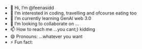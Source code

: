 - 👋 Hi, I’m @feenasidd
- 👀 I’m interested in coding, travelling and ofcourse eating too
- 🌱 I’m currently learning GenAI web 3.0
- 💞️ I’m looking to collaborate on ...
- 📫 How to reach me ...you cant;) kidding
- 😄 Pronouns: ...whatever you want
- ⚡ Fun fact: 

<!---
feenasidd/feenasidd is a ✨ special ✨ repository because its `README.md` (this file) appears on your GitHub profile.
You can click the Preview link to take a look at your changes.
--->
